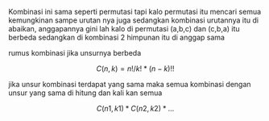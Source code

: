 Kombinasi ini sama seperti permutasi tapi kalo permutasi itu mencari semua kemungkinan sampe urutan nya juga sedangkan kombinasi urutannya itu di abaikan, anggapannya gini lah kalo di permutasi (a,b,c) dan (c,b,a) itu berbeda sedangkan di kombinasi 2 himpunan itu di anggap sama

rumus kombinasi jika unsurnya berbeda 

$$
C(n,k) = n!/k!*(n-k)!!
$$

jika unsur kombinasi terdapat yang sama maka semua kombinasi dengan unsur yang sama di hitung dan kali kan semua

$$
	C(n1,k1)*C(n2,k2)*...
$$